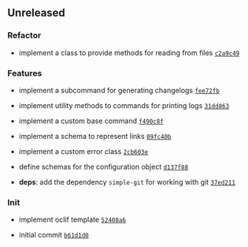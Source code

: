 ## Unreleased

### Refactor

- implement a class to provide methods for reading from files <code>[c2a9c49](https://github.com/Norviah/bump/commit/c2a9c49868be8190747f4627d839679f5bb38ce4)</code>

### Features

- implement a subcommand for generating changelogs <code>[fee72fb](https://github.com/Norviah/bump/commit/fee72fb50dc02ff40c7465370bcae95880ee6f21)</code>

- implement utility methods to commands for printing logs <code>[31dd863](https://github.com/Norviah/bump/commit/31dd86364177b217d43e739cf3b05267a82c4472)</code>

- implement a custom base command <code>[f490c8f](https://github.com/Norviah/bump/commit/f490c8f81b6507bb70e07b25eab355ef1dbac8d8)</code>

- implement a schema to represent links <code>[09fc40b](https://github.com/Norviah/bump/commit/09fc40ba6ac388616b7a63b2cd25af5486b10dd3)</code>

- implement a custom error class <code>[2cb603e](https://github.com/Norviah/bump/commit/2cb603ea9f9f490b9e4b9f1ee74c2feec11e22bf)</code>

- define schemas for the configuration object <code>[d137f88](https://github.com/Norviah/bump/commit/d137f884086f15a0c5adeeb4ace1207bff5ab4b4)</code>

- **deps**: add the dependency `simple-git` for working with git <code>[37ed211](https://github.com/Norviah/bump/commit/37ed211f5d3aa5e51fd285188b2ede5543526c60)</code>

### Init

- implement oclif template <code>[52408a6](https://github.com/Norviah/bump/commit/52408a665516a9d3901c33db7d2be50aedbadf2d)</code>

- initial commit <code>[b61d1d0](https://github.com/Norviah/bump/commit/b61d1d0c41d6e24973b40755dffa25f823a2fa65)</code>
